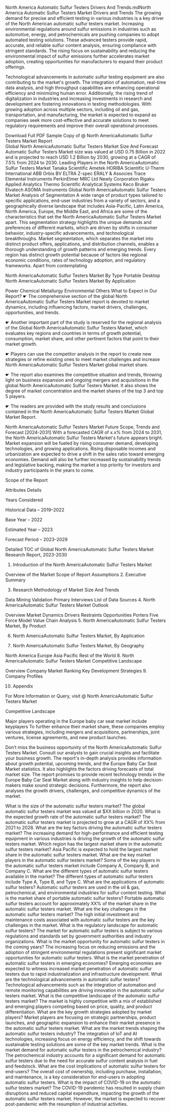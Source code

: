 North America Automatic Sulfur Testers Drivers And Trends.mdNorth America Automatic Sulfur Testers Market Drivers and Trends
The growing demand for precise and efficient testing in various industries is a key driver of the North American automatic sulfur testers market. Increasing environmental regulations around sulfur emissions in industries such as automotive, energy, and petrochemicals are pushing companies to adopt automated testing solutions. These advanced testers provide rapid, accurate, and reliable sulfur content analysis, ensuring compliance with stringent standards. The rising focus on sustainability and reducing the environmental impact of sulfur emissions further accelerates market adoption, creating opportunities for manufacturers to expand their product offerings.

Technological advancements in automatic sulfur testing equipment are also contributing to the market's growth. The integration of automation, real-time data analysis, and high throughput capabilities are enhancing operational efficiency and minimizing human error. Additionally, the rising trend of digitalization in industries and increasing investments in research and development are fostering innovations in testing methodologies. With growing adoption across multiple sectors, including oil and gas, transportation, and manufacturing, the market is expected to expand as companies seek more cost-effective and accurate solutions to meet regulatory requirements and improve their overall operational processes.

Download Full PDF Sample Copy of @ North AmericaAutomatic Sulfur Testers Market Report  
Global North AmericaAutomatic Sulfur Testers Market Size And Forecast
Automatic Sulfur Testers Market size was valued at USD 0.75 Billion in 2022 and is projected to reach USD 1.2 Billion by 2030, growing at a CAGR of 7.5% from 2024 to 2030.
Leading Players in the North AmericaAutomatic Sulfur Testers Market
Tanaka Scientific
Ametek
HORIBA Scientific
U-Therm International
ABB
Orbis BV
ELTRA
Z-spec
ERALY & Associes
Trace Elemental Instruments
PerkinElmer
MRC Ltd
Newly Corporation
Rigaku
Applied Analytics
Thermo Scientific
Analytical Systems Keco
Bruker
Elvatech
ASOMA Instruments
Global North AmericaAutomatic Sulfur Testers Market Analysis of Segmentation
A wide range of product types tailored to specific applications, end-user industries from a variety of sectors, and a geographically diverse landscape that includes Asia-Pacific, Latin America, North America, Europe, the Middle East, and Africa are some of the characteristics that set the North AmericaAutomatic Sulfur Testers Market apart. This segmentation strategy highlights the unique demands and preferences of different markets, which are driven by shifts in consumer behavior, industry-specific advancements, and technological breakthroughs. Market segmentation, which separates the market into distinct product offers, applications, and distribution channels, enables a thorough understanding of growth patterns and emerging trends. Every region has distinct growth potential because of factors like regional economic conditions, rates of technology adoption, and regulatory frameworks. Apart from contemplating

North AmericaAutomatic Sulfur Testers Market By Type
Portable
Desktop
North AmericaAutomatic Sulfur Testers Market By Application

Power
Chemical
Metallurgy
Environmental
Others
What to Expect in Our Report?
☛ The comprehensive section of the global North AmericaAutomatic Sulfur Testers Market report is devoted to market dynamics, including influencing factors, market drivers, challenges, opportunities, and trends.

☛ Another important part of the study is reserved for the regional analysis of the Global North AmericaAutomatic Sulfur Testers Market, which evaluates key regions and countries in terms of growth potential, consumption, market share, and other pertinent factors that point to their market growth.

☛ Players can use the competitor analysis in the report to create new strategies or refine existing ones to meet market challenges and increase North AmericaAutomatic Sulfur Testers Market global market share.

☛ The report also examines the competitive situation and trends, throwing light on business expansion and ongoing mergers and acquisitions in the global North AmericaAutomatic Sulfur Testers Market. It also shows the degree of market concentration and the market shares of the top 3 and top 5 players.

☛ The readers are provided with the study results and conclusions contained in the North AmericaAutomatic Sulfur Testers Market Global Market Report.

North AmericaAutomatic Sulfur Testers Market Future Scope, Trends and Forecast [2024-2031]
With a forecasted CAGR of x.x% from 2024 to 2031, the North AmericaAutomatic Sulfur Testers Market's future appears bright. Market expansion will be fueled by rising consumer demand, developing technologies, and growing applications. Rising disposable incomes and urbanization are expected to drive a shift in the sales ratio toward emerging economies. Demand will also be further increased by sustainability trends and legislative backing, making the market a top priority for investors and industry participants in the years to come.

Scope of the Report

Attributes Details

Years Considered

Historical Data – 2019–2022

Base Year – 2022

Estimated Year – 2023

Forecast Period – 2023–2029

Detailed TOC of Global North AmericaAutomatic Sulfur Testers Market Research Report, 2023-2030
1. Introduction of the North AmericaAutomatic Sulfur Testers Market

Overview of the Market
Scope of Report
Assumptions
2. Executive Summary

3. Research Methodology of Market Size And Trends

Data Mining
Validation
Primary Interviews
List of Data Sources
4. North AmericaAutomatic Sulfur Testers Market Outlook

Overview
Market Dynamics
Drivers
Restraints
Opportunities
Porters Five Force Model
Value Chain Analysis
5. North AmericaAutomatic Sulfur Testers Market, By Product

6. North AmericaAutomatic Sulfur Testers Market, By Application

7. North AmericaAutomatic Sulfur Testers Market, By Geography

North America
Europe
Asia Pacific
Rest of the World
8. North AmericaAutomatic Sulfur Testers Market Competitive Landscape

Overview
Company Market Ranking
Key Development Strategies
9. Company Profiles

10. Appendix

For More Information or Query, visit @ North AmericaAutomatic Sulfur Testers Market

Competitive Landscape

Major players operating in the Europe baby car seat market include keyplayers To further enhance their market share, these companies employ various strategies, including mergers and acquisitions, partnerships, joint ventures, license agreements, and new product launches.

Don’t miss the business opportunity of the North AmericaAutomatic Sulfur Testers Market. Consult our analysts to gain crucial insights and facilitate your business growth.
The report's in-depth analysis provides information about growth potential, upcoming trends, and the Europe Baby Car Seat Market statistics. It also highlights the factors driving forecasts of total market size. The report promises to provide recent technology trends in the Europe Baby Car Seat Market along with industry insights to help decision-makers make sound strategic decisions. Furthermore, the report also analyses the growth drivers, challenges, and competitive dynamics of the market.

What is the size of the automatic sulfur testers market?
The global automatic sulfur testers market was valued at $XX billion in 2020.
What is the expected growth rate of the automatic sulfur testers market?
The automatic sulfur testers market is projected to grow at a CAGR of XX% from 2021 to 2028.
What are the key factors driving the automatic sulfur testers market?
The increasing demand for high-performance and efficient testing equipment in various industries is driving the growth of the automatic sulfur testers market.
Which region has the largest market share in the automatic sulfur testers market?
Asia Pacific is expected to hold the largest market share in the automatic sulfur testers market.
What are the key market players in the automatic sulfur testers market?
Some of the key players in the automatic sulfur testers market include Company A, Company B, and Company C.
What are the different types of automatic sulfur testers available in the market?
The different types of automatic sulfur testers include Type A, Type B, and Type C.
What are the applications of automatic sulfur testers?
Automatic sulfur testers are used in the oil & gas, petrochemical, and environmental industries for sulfur content testing.
What is the market share of portable automatic sulfur testers?
Portable automatic sulfur testers account for approximately XX% of the market share in the automatic sulfur testers market.
What are the key challenges in the automatic sulfur testers market?
The high initial investment and maintenance costs associated with automatic sulfur testers are the key challenges in the market.
What is the regulatory landscape for automatic sulfur testers?
The market for automatic sulfur testers is subject to various regulations and standards set by government authorities and industry organizations.
What is the market opportunity for automatic sulfur testers in the coming years?
The increasing focus on reducing emissions and the adoption of stringent environmental regulations present significant market opportunities for automatic sulfur testers.
What is the market penetration of automatic sulfur testers in emerging economies?
Emerging economies are expected to witness increased market penetration of automatic sulfur testers due to rapid industrialization and infrastructure development.
What are the technological advancements in automatic sulfur testers?
Technological advancements such as the integration of automation and remote monitoring capabilities are driving innovation in the automatic sulfur testers market.
What is the competitive landscape of the automatic sulfur testers market?
The market is highly competitive with a mix of established and emerging players competing based on price, quality, and product differentiation.
What are the key growth strategies adopted by market players?
Market players are focusing on strategic partnerships, product launches, and geographic expansion to enhance their market presence in the automatic sulfur testers market.
What are the market trends shaping the automatic sulfur testers industry?
The integration of IoT and AI technologies, increasing focus on energy efficiency, and the shift towards sustainable testing solutions are some of the key market trends.
What is the market demand for automatic sulfur testers in the petrochemical industry?
The petrochemical industry accounts for a significant demand for automatic sulfur testers due to the need for accurate sulfur content analysis in fuel and feedstock.
What are the cost implications of automatic sulfur testers for end-users?
The overall cost of ownership, including purchase, installation, and maintenance, is a key consideration for end-users in adopting automatic sulfur testers.
What is the impact of COVID-19 on the automatic sulfur testers market?
The COVID-19 pandemic has resulted in supply chain disruptions and reduced capital expenditure, impacting the growth of the automatic sulfur testers market. However, the market is expected to recover post-pandemic with the resumption of industrial activities.
